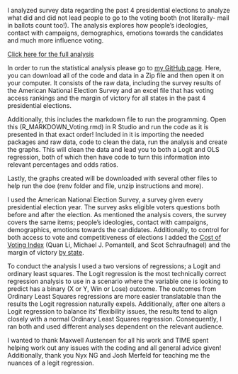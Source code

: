 I analyzed survey data regarding the past 4 presidential elections to analyze what did and did not lead people to go to the voting booth (not literally- mail in ballots count too!). The analysis explores how people’s ideologies, contact with campaigns, demographics, emotions towards the candidates and much more influence voting. 

[Click here for the full analysis](https://medium.com/@mendyzecher/voting-64693ba420b7)

In order to run the statistical analysis please go to [my GitHub page](https://github.com/wagner-mspp-2020/mz2733). Here, you can download all of the code and data in a Zip file and then open it on your computer. It consists of the raw data, including the survey results of the American National Election Survey and an excel file that has voting access rankings and the margin of victory for all states in the past 4 presidential elections. 

Additionally, this includes the markdown file to run the programming. Open this (R_MARKDOWN_Voting.rmd) in R Studio and run the code as it is presented in that exact order! Included in it is importing the needed packages and raw data, code to clean the data, run the analysis and create the graphs. This will clean the data and lead you to both a Logit and OLS regression, both of which then have code to turn this information into relevant percentages and odds ratios. 
 
Lastly, the graphs created will be downloaded with several other files to help run the doe (renv folder and file, unzip instructions and more). 

I used the American National Election Survey, a survey given every presidential election year. The survey asks eligible voters questions both before and after the election. As mentioned the analysis covers, the survey covers the same items; people’s ideologies, contact with campaigns, demographics, emotions towards the candidates. Additionally, to control for both access to vote and competitiveness of elections I added the [Cost of Voting Index](https://www.liebertpub.com/doi/10.1089/elj.2017.0478) (Quan Li, Michael J. PomanteII, and Scot Schraufnagel) and the margin of victory [by state](https://www.fec.gov/introduction-campaign-finance/election-and-voting-information/).  
 
To conduct the analysis I used a two versions of regressions; a Logit and ordinary least squares. The Logit regression is the most technically correct regression analysis to use in a scenario where the variable one is looking to predict has a binary (X or Y, Win or Lose) outcome. The outcomes from Ordinary Least Squares regressions are more easier translatable than the results the Logit regression naturally expels. Additionally, after one alters a Logit regression to balance its’ flexibility issues, the results tend to align closely with a normal Ordinary Least Squares regression. Consequently, I ran both and used different analyses dependent on the relevant audience.

I wanted to thank Maxwell Austensen for all his work and TIME spent helping work out any issues with the coding and all general advice given! Additionally, thank you Nyx NG and Josh Merfeld for teaching me the nuances of a legit regression.    


